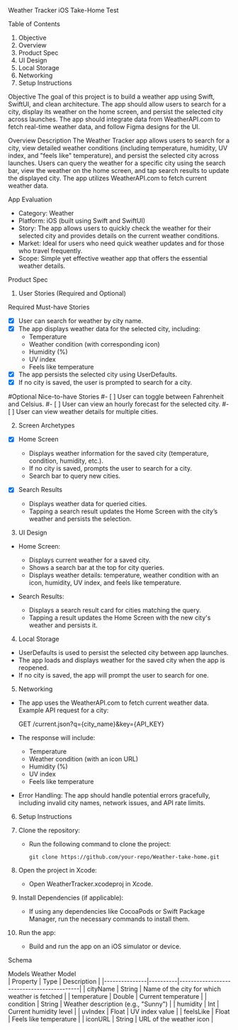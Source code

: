 Weather Tracker iOS Take-Home Test

Table of Contents
1. Objective
2. Overview
3. Product Spec
4. UI Design
5. Local Storage
6. Networking
7. Setup Instructions

Objective
The goal of this project is to build a weather app using Swift, SwiftUI, and clean architecture. The app should allow users to search for a city, display its weather on the home screen, and persist the selected city across launches. The app should integrate data from WeatherAPI.com to fetch real-time weather data, and follow Figma designs for the UI.

Overview
Description
The Weather Tracker app allows users to search for a city, view detailed weather conditions (including temperature, humidity, UV index, and "feels like" temperature), and persist the selected city across launches. Users can query the weather for a specific city using the search bar, view the weather on the home screen, and tap search results to update the displayed city. The app utilizes WeatherAPI.com to fetch current weather data.

App Evaluation
- Category: Weather
- Platform: iOS (built using Swift and SwiftUI)
- Story: The app allows users to quickly check the weather for their selected city and provides details on the current weather conditions.
- Market: Ideal for users who need quick weather updates and for those who travel frequently.
- Scope: Simple yet effective weather app that offers the essential weather details.

Product Spec

1. User Stories (Required and Optional)

Required Must-have Stories
- [x] User can search for weather by city name.
- [x] The app displays weather data for the selected city, including:
  - Temperature
  - Weather condition (with corresponding icon)
  - Humidity (%)
  - UV index
  - Feels like temperature
- [x] The app persists the selected city using UserDefaults.
- [x] If no city is saved, the user is prompted to search for a city.
  
#Optional Nice-to-have Stories
#- [ ] User can toggle between Fahrenheit and Celsius.
#- [ ] User can view an hourly forecast for the selected city.
#- [ ] User can view weather details for multiple cities.

2. Screen Archetypes
- [x] Home Screen
  - Displays weather information for the saved city (temperature, condition, humidity, etc.).
  - If no city is saved, prompts the user to search for a city.
  - Search bar to query new cities.
  
- [x] Search Results
  - Displays weather data for queried cities.
  - Tapping a search result updates the Home Screen with the city’s weather and persists the selection.

3. UI Design
- Home Screen:
  - Displays current weather for a saved city.
  - Shows a search bar at the top for city queries.
  - Displays weather details: temperature, weather condition with an icon, humidity, UV index, and feels like temperature.
  
- Search Results:
  - Displays a search result card for cities matching the query.
  - Tapping a result updates the Home Screen with the new city's weather and persists it.

4. Local Storage
- UserDefaults is used to persist the selected city between app launches.
- The app loads and displays weather for the saved city when the app is reopened.
- If no city is saved, the app will prompt the user to search for one.

5. Networking
- The app uses the WeatherAPI.com to fetch current weather data. Example API request for a city:

  GET /current.json?q={city_name}&key={API_KEY}

- The response will include:
  - Temperature
  - Weather condition (with an icon URL)
  - Humidity (%)
  - UV index
  - Feels like temperature

- Error Handling: The app should handle potential errors gracefully, including invalid city names, network issues, and API rate limits.

6. Setup Instructions
1. Clone the repository:
   - Run the following command to clone the project:
     ```
     git clone https://github.com/your-repo/Weather-take-home.git
     ```

2. Open the project in Xcode:
   - Open WeatherTracker.xcodeproj in Xcode.

3. Install Dependencies (if applicable):
   - If using any dependencies like CocoaPods or Swift Package Manager, run the necessary commands to install them.

4. Run the app:
   - Build and run the app on an iOS simulator or device.

Schema

Models
Weather Model  
| Property      | Type     | Description                               |
|---------------|----------|-------------------------------------------|
| cityName      | String   | Name of the city for which weather is fetched |
| temperature   | Double   | Current temperature                       |
| condition     | String   | Weather description (e.g., "Sunny")       |
| humidity      | Int      | Current humidity level                   |
| uvIndex       | Float    | UV index value                           |
| feelsLike     | Float    | Feels like temperature                   |
| iconURL       | String   | URL of the weather icon                  |
